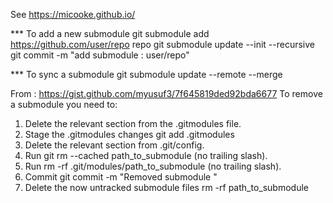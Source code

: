 See https://micooke.github.io/

*** To add a new submodule
git submodule add https://github.com/user/repo repo
git submodule update --init --recursive
git commit -m "add submodule : user/repo"

*** To sync a submodule
git submodule update --remote --merge

From : https://gist.github.com/myusuf3/7f645819ded92bda6677
To remove a submodule you need to:
1. Delete the relevant section from the .gitmodules file.
2. Stage the .gitmodules changes git add .gitmodules
3. Delete the relevant section from .git/config.
4. Run git rm --cached path_to_submodule (no trailing slash).
5. Run rm -rf .git/modules/path_to_submodule (no trailing slash).
6. Commit git commit -m "Removed submodule "
7. Delete the now untracked submodule files rm -rf path_to_submodule


